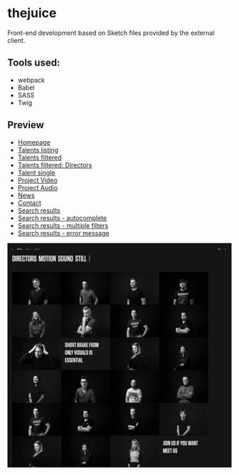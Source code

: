 # thejuice

Front-end development based on Sketch files provided by the external client.

## Tools used:
* webpack
* Babel
* SASS
* Twig

## Preview
* [Homepage](https://piotrmerton.github.io/thejuice/index.html)
* [Talents listing](https://piotrmerton.github.io/thejuice/talents.html)
* [Talents filtered](https://piotrmerton.github.io/thejuice/talents-filtered.html)
* [Talents filtered: Directors](https://piotrmerton.github.io/thejuice/talents-filtered-directors.html)
* [Talent single](https://piotrmerton.github.io/thejuice/person.html)
* [Project Video](https://piotrmerton.github.io/thejuice/project-video.html)
* [Project Audio](https://piotrmerton.github.io/thejuice/project-audio.html)
* [News](https://piotrmerton.github.io/thejuice/news.html)
* [Contact](https://piotrmerton.github.io/thejuice/connect.html)
* [Search results](https://piotrmerton.github.io/thejuice/search-results.html)
* [Search results - autocomplete](https://piotrmerton.github.io/thejuice/search-results-autocomplete.html)
* [Search results - multiple filters](https://piotrmerton.github.io/thejuice/search-results-multiple-filters.html)
* [Search results - error message](https://piotrmerton.github.io/thejuice/search-results-message.html)

![Preview](preview.webp)
